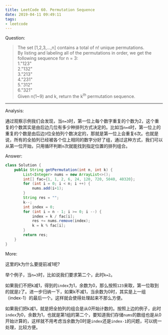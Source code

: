 ```yaml
---
title: LeetCode 60. Permutation Sequence
date: 2019-04-11 09:49:11
tags:
- leetcode
---
```


Question:

> The set [1,2,3,...,n] contains a total of n! unique permutations.  
> By listing and labeling all of the permutations in order, we get the following sequence for n = 3:  
> 1."123"  
> 2."132"  
> 3."213"  
> 4."231"  
> 5."312"  
> 6."321"  
> Given n(1~9) and k, return the k<sup>th</sup> permutation sequence.  

<!--more-->

---

Analysis:  

通过观察示例我们会发现，当`n=3`时，第一位上每个数字重复的个数为2，这个重复的个数其实是由后边几位有多少种排列方式决定的。比如当`n=4`时，第一位上的重复的个数是由后边`3`位全拍列个数决定的，那就是第一位上会重复`6`次。也就是说，所有的全拍列已经被各个位上相同的数字分好了组，通过这种方式，我们可以从第一位开始，只用循环判断`n`次就能找到指定位置的排列组合。

Answer:

``` java
class Solution {
    public String getPermutation(int n, int k) {
        List<Integer> nums = new ArrayList<>();
        int[] fac={1, 1, 2, 6, 24, 120, 720, 5040, 40320};
        for (int i = 0; i < n; i ++) {
            nums.add(i+1);
        }
        String res = "";
        k--;
        int index = 0;
        for (int i = n - 1; i >= 0; i --) {
            index = k / fac[i];
            res += nums.remove(index);
            k = k % fac[i];
        }
        return res;
    }
}
```

More:

这里的k为什么要提前减1呢?

举个例子，当`n=3`时，比如说我们要求第二个，此时`k=2`。

如果我们不把k减1，得到的`index`为1，余数为0，那么按照`123`来取，第一位取到的就是`2`了。进一步归纳一下，如果k不减1，当余数为0时，其实是上一组（index-1）的最后一个。这样就会使得处理起来不那么方便。

如果我们把k减1，就是把全拍列的组合是从0开始计数的。按照上边的例子，此时`index`为0，余数为1，也就是第1组的第二个，要知道我们存储`nums`的数组也是从0开始计算的，这样就不用考虑当余数为0时是`index`还是`index-1`的问题，可以统一处理，比较方便。